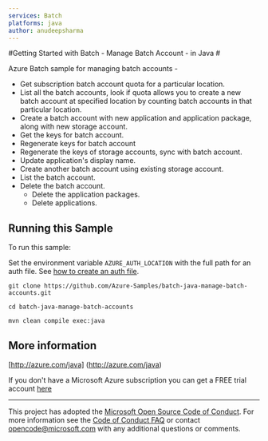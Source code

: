 ```yaml
---
services: Batch
platforms: java
author: anudeepsharma
---
```


#Getting Started with Batch - Manage Batch Account - in Java #


  Azure Batch sample for managing batch accounts -
   - Get subscription batch account quota for a particular location.
   - List all the batch accounts, look if quota allows you to create a new batch account at specified location by counting batch accounts in that particular location.
   - Create a batch account with new application and application package, along with new storage account.
   - Get the keys for batch account.
   - Regenerate keys for batch account
   - Regenerate the keys of storage accounts, sync with batch account.
   - Update application's display name.
   - Create another batch account using existing storage account.
   - List the batch account.
   - Delete the batch account.
       - Delete the application packages.
       - Delete applications.
 

## Running this Sample ##

To run this sample:

Set the environment variable `AZURE_AUTH_LOCATION` with the full path for an auth file. See [how to create an auth file](https://github.com/Azure/azure-sdk-for-java/blob/master/AUTH.md).

    git clone https://github.com/Azure-Samples/batch-java-manage-batch-accounts.git

    cd batch-java-manage-batch-accounts

    mvn clean compile exec:java

## More information ##

[http://azure.com/java] (http://azure.com/java)

If you don't have a Microsoft Azure subscription you can get a FREE trial account [here](http://go.microsoft.com/fwlink/?LinkId=330212)

---

This project has adopted the [Microsoft Open Source Code of Conduct](https://opensource.microsoft.com/codeofconduct/). For more information see the [Code of Conduct FAQ](https://opensource.microsoft.com/codeofconduct/faq/) or contact [opencode@microsoft.com](mailto:opencode@microsoft.com) with any additional questions or comments.